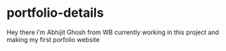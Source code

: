 # portfolio-details
Hey there i'm Abhijit Ghosh from WB currently working in this project and making my first porfolio website 
